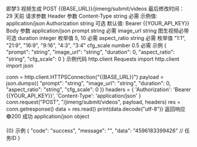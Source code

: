 即梦3 视频生成
POST
{{BASE_URL}}/jimeng/submit/videos
最后修改时间：
29 天前
请求参数
Header 参数
Content-Type
string 
必需
示例值:
application/json
Authorization
string 
可选
默认值:
Bearer {{YOUR_API_KEY}}
Body 参数
application/json
prompt
string 
必需
image_url
string 
图生视频必带
可选
duration
integer 
枚举值 5, 10
必需
aspect_ratio
string 
必需
枚举值 "1:1", "21:9", "16:9", "9:16", "4:3", "3:4"
cfg_scale
number 
0.5
必需
示例
{
    "prompt": "string",
    "image_url": "string",
    "duration": 0,
    "aspect_ratio": "string",
    "cfg_scale": 0
}
示例代码
http.client
Requests
import http.client
import json

conn = http.client.HTTPSConnection("{{BASE_URL}}")
payload = json.dumps({
   "prompt": "string",
   "image_url": "string",
   "duration": 0,
   "aspect_ratio": "string",
   "cfg_scale": 0
})
headers = {
   'Authorization': 'Bearer {{YOUR_API_KEY}}',
   'Content-Type': 'application/json'
}
conn.request("POST", "/jimeng/submit/videos", payload, headers)
res = conn.getresponse()
data = res.read()
print(data.decode("utf-8"))
返回响应
🟢200
成功
application/json
object
 
{0}
示例
{
    "code": "success",
    "message": "",
    "data": "4596183399426" // 任务ID
}
